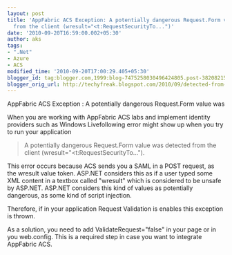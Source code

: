 ```yaml
---
layout: post
title: 'AppFabric ACS Exception: A potentially dangerous Request.Form value was detected
  from the client (wresult="<t:RequestSecurityTo...")'
date: '2010-09-20T16:59:00.002+05:30'
author: aks
tags:
- ".Net"
- Azure
- ACS
modified_time: '2010-09-20T17:00:29.405+05:30'
blogger_id: tag:blogger.com,1999:blog-7475258030496424805.post-3820821594814219259
blogger_orig_url: http://techyfreak.blogspot.com/2010/09/detected-from-client-wresult.html
---
```


AppFabric ACS Exception : A potentially dangerous Request.Form value was 

When you are working with AppFabric ACS labs and implement identity providers 
such as Windows Livefollowing error might show up when you try to run your 
application 

<blockquote>A potentially dangerous Request.Form value was detected from the 
client (wresult="&lt;t:RequestSecurityTo...").</blockquote> 
This error occurs because <span class="fullpost">ACS sends you a SAML in a 
POST request, as the wresult value token. ASP.NET considers this as if a user 
typed some XML content in a textbox called "wresult" which is considered to be 
unsafe by ASP.NET. ASP.NET considers this kind of values as potentially 
dangerous, as some kind of script injection. 

Therefore, if in your application Request Validation is enables this exception 
is thrown. 

As a solution, you need to add ValidateRequest="false" in your page or in you 
web.config. This is a required step in case you want to integrate AppFabric 
ACS. 